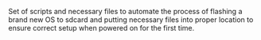 Set of scripts and necessary files to automate the process
of flashing a brand new OS to sdcard and putting necessary files
into proper location to ensure correct setup when powered on for the first
time.



